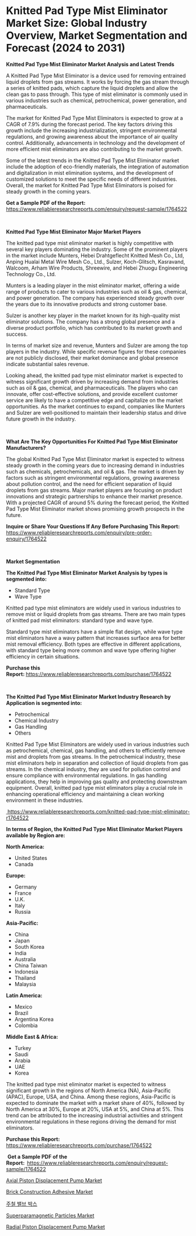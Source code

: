 <p><h1>Knitted Pad Type Mist Eliminator Market Size: Global Industry Overview, Market Segmentation and Forecast (2024 to 2031)</h1></p><p><strong>Knitted Pad Type Mist Eliminator Market Analysis and Latest Trends</strong></p>
<p><p>A Knitted Pad Type Mist Eliminator is a device used for removing entrained liquid droplets from gas streams. It works by forcing the gas stream through a series of knitted pads, which capture the liquid droplets and allow the clean gas to pass through. This type of mist eliminator is commonly used in various industries such as chemical, petrochemical, power generation, and pharmaceuticals.</p><p>The market for Knitted Pad Type Mist Eliminators is expected to grow at a CAGR of 7.9% during the forecast period. The key factors driving this growth include the increasing industrialization, stringent environmental regulations, and growing awareness about the importance of air quality control. Additionally, advancements in technology and the development of more efficient mist eliminators are also contributing to the market growth.</p><p>Some of the latest trends in the Knitted Pad Type Mist Eliminator market include the adoption of eco-friendly materials, the integration of automation and digitalization in mist elimination systems, and the development of customized solutions to meet the specific needs of different industries. Overall, the market for Knitted Pad Type Mist Eliminators is poised for steady growth in the coming years.</p></p>
<p><strong>Get a Sample PDF of the Report:&nbsp;</strong> <a href="https://www.reliableresearchreports.com/enquiry/request-sample/1764522">https://www.reliableresearchreports.com/enquiry/request-sample/1764522</a></p>
<p>&nbsp;</p>
<p><strong>Knitted Pad Type Mist Eliminator Major Market Players</strong></p>
<p><p>The knitted pad type mist eliminator market is highly competitive with several key players dominating the industry. Some of the prominent players in the market include Munters, Hebei Drahtgeflecht Knitted Mesh Co., Ltd, Anping Hualai Metal Wire Mesh Co., Ltd., Sulzer, Koch-Glitsch, Kasravand, Walcoom, Arham Wire Products, Shreewire, and Hebei Zhuogu Engineering Technology Co., Ltd.</p><p>Munters is a leading player in the mist eliminator market, offering a wide range of products to cater to various industries such as oil & gas, chemical, and power generation. The company has experienced steady growth over the years due to its innovative products and strong customer base.</p><p>Sulzer is another key player in the market known for its high-quality mist eliminator solutions. The company has a strong global presence and a diverse product portfolio, which has contributed to its market growth and success.</p><p>In terms of market size and revenue, Munters and Sulzer are among the top players in the industry. While specific revenue figures for these companies are not publicly disclosed, their market dominance and global presence indicate substantial sales revenue.</p><p>Looking ahead, the knitted pad type mist eliminator market is expected to witness significant growth driven by increasing demand from industries such as oil & gas, chemical, and pharmaceuticals. The players who can innovate, offer cost-effective solutions, and provide excellent customer service are likely to have a competitive edge and capitalize on the market opportunities. As the market continues to expand, companies like Munters and Sulzer are well-positioned to maintain their leadership status and drive future growth in the industry.</p></p>
<p>&nbsp;</p>
<p><strong>What Are The Key Opportunities For Knitted Pad Type Mist Eliminator Manufacturers?</strong></p>
<p><p>The global Knitted Pad Type Mist Eliminator market is expected to witness steady growth in the coming years due to increasing demand in industries such as chemicals, petrochemicals, and oil & gas. The market is driven by factors such as stringent environmental regulations, growing awareness about pollution control, and the need for efficient separation of liquid droplets from gas streams. Major market players are focusing on product innovations and strategic partnerships to enhance their market presence. With a projected CAGR of around 5% during the forecast period, the Knitted Pad Type Mist Eliminator market shows promising growth prospects in the future.</p></p>
<p><strong>Inquire or Share Your Questions If Any Before Purchasing This Report:</strong> <a href="https://www.reliableresearchreports.com/enquiry/pre-order-enquiry/1764522">https://www.reliableresearchreports.com/enquiry/pre-order-enquiry/1764522</a></p>
<p>&nbsp;</p>
<p><strong>Market Segmentation</strong></p>
<p><strong>The Knitted Pad Type Mist Eliminator Market Analysis by types is segmented into:</strong></p>
<p><ul><li>Standard Type</li><li>Wave Type</li></ul></p>
<p><p>Knitted pad type mist eliminators are widely used in various industries to remove mist or liquid droplets from gas streams. There are two main types of knitted pad mist eliminators: standard type and wave type. </p><p>Standard type mist eliminators have a simple flat design, while wave type mist eliminators have a wavy pattern that increases surface area for better mist removal efficiency. Both types are effective in different applications, with standard type being more common and wave type offering higher efficiency in certain situations.</p></p>
<p><strong>Purchase this Report:&nbsp;</strong><a href="https://www.reliableresearchreports.com/purchase/1764522">https://www.reliableresearchreports.com/purchase/1764522</a></p>
<p>&nbsp;</p>
<p><strong>The Knitted Pad Type Mist Eliminator Market Industry Research by Application is segmented into:</strong></p>
<p><ul><li>Petrochemical</li><li>Chemical Industry</li><li>Gas Handling</li><li>Others</li></ul></p>
<p><p>Knitted Pad Type Mist Eliminators are widely used in various industries such as petrochemical, chemical, gas handling, and others to efficiently remove mist and droplets from gas streams. In the petrochemical industry, these mist eliminators help in separation and collection of liquid droplets from gas streams. In the chemical industry, they are used for pollution control and ensure compliance with environmental regulations. In gas handling applications, they help in improving gas quality and protecting downstream equipment. Overall, knitted pad type mist eliminators play a crucial role in enhancing operational efficiency and maintaining a clean working environment in these industries.</p></p>
<p><a href="https://www.reliableresearchreports.com/knitted-pad-type-mist-eliminator-r1764522">&nbsp;https://www.reliableresearchreports.com/knitted-pad-type-mist-eliminator-r1764522</a></p>
<p><strong>In terms of Region, the Knitted Pad Type Mist Eliminator Market Players available by Region are:</strong></p>
<p>
    <p> <strong> North America: </strong>
        <ul>
            <li>United States</li>
            <li>Canada</li>
        </ul>
        </p> 
    <p> <strong> Europe: </strong>
        <ul>
            <li>Germany</li>
            <li>France</li>
            <li>U.K.</li>
            <li>Italy</li>
            <li>Russia</li>
        </ul>
        </p> 
    <p> <strong> Asia-Pacific: </strong>
        <ul>
            <li>China</li>
            <li>Japan</li>
            <li>South Korea</li>
            <li>India</li>
            <li>Australia</li>
            <li>China Taiwan</li>
            <li>Indonesia</li>
            <li>Thailand</li>
            <li>Malaysia</li>
        </ul>
        </p> 
    <p> <strong> Latin America: </strong>
        <ul>
            <li>Mexico</li>
            <li>Brazil</li>
            <li>Argentina Korea</li>
            <li>Colombia</li>
        </ul>
        </p> 
    <p> <strong> Middle East & Africa: </strong>
        <ul>
            <li>Turkey</li>
            <li>Saudi</li>
            <li>Arabia</li>
            <li>UAE</li>
            <li>Korea</li>
        </ul>
    </p>
    </p>
<p><p>The knitted pad type mist eliminator market is expected to witness significant growth in the regions of North America (NA), Asia-Pacific (APAC), Europe, USA, and China. Among these regions, Asia-Pacific is expected to dominate the market with a market share of 40%, followed by North America at 30%, Europe at 20%, USA at 5%, and China at 5%. This trend can be attributed to the increasing industrial activities and stringent environmental regulations in these regions driving the demand for mist eliminators.</p></p>
<p><strong>Purchase this Report: </strong><a href="https://www.reliableresearchreports.com/purchase/1764522">https://www.reliableresearchreports.com/purchase/1764522</a></p>
<p>&nbsp;<strong>Get a Sample PDF of the Report:&nbsp;&nbsp;</strong><a href="https://www.reliableresearchreports.com/enquiry/request-sample/1764522">https://www.reliableresearchreports.com/enquiry/request-sample/1764522</a></p>
<p><strong></strong></p>
<p><p><a href="https://github.com/joannagoyvaerts/Market-Research-Report-List-2/blob/main/axial-piston-displacement-pump-market.md">Axial Piston Displacement Pump Market</a></p><p><a href="https://www.linkedin.com/pulse/brick-construction-adhesive-market-size-furnishes-valuable-tra8e?trackingId=5USo%2Bq8w0LgC%2Fb2TCqFkfQ%3D%3D">Brick Construction Adhesive Market</a></p><p><a href="https://github.com/vsckjg50460/Market-Research-Report-List-1/blob/main/924049837726.md">주철 밸브 박스</a></p><p><a href="https://www.linkedin.com/pulse/superparamagnetic-particles-market-furnish-information-size-mbpke?trackingId=Qma0quiEXM8EBmwOgQj%2B4Q%3D%3D">Superparamagnetic Particles Market</a></p><p><a href="https://github.com/abdelrhmankishk22/Market-Research-Report-List-4/blob/main/radial-piston-displacement-pump-market.md">Radial Piston Displacement Pump Market</a></p></p>